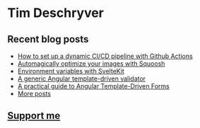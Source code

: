 # Tim Deschryver

<!-- prettier-ignore-start -->
<!-- BLOG:START -->

## Recent blog posts

- [How to set up a dynamic CI/CD pipeline with Github Actions](https://timdeschryver.dev/blog/how-to-set-up-a-dynamic-ci-cd-pipeline-with-github-actions)
- [Automagically optimize your images with Squoosh](https://timdeschryver.dev/blog/automagically-optimize-your-images-with-squoosh)
- [Environment variables with SvelteKit](https://timdeschryver.dev/blog/environment-variables-with-sveltekit)
- [A generic Angular template-driven validator](https://timdeschryver.dev/blog/a-generic-angular-template-driven-validator)
- [A practical guide to Angular Template-Driven Forms](https://timdeschryver.dev/blog/a-practical-guide-to-angular-template-driven-forms)
- [More posts](https://timdeschryver.dev/blog)

<!-- BLOG:END -->
<!-- prettier-ignore-end -->

## [Support me](https://www.paypal.com/donate/?hosted_button_id=59M5TFPQJS8SQ)
